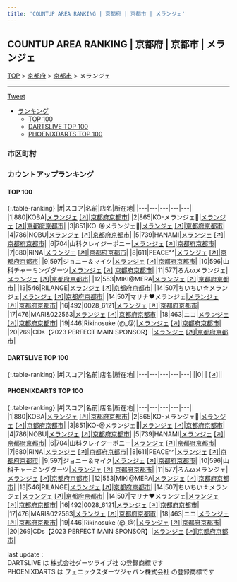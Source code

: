 ```yaml
---
title: 'COUNTUP AREA RANKING | 京都府 | 京都市 | メランジェ'
---
```

## COUNTUP AREA RANKING | 京都府 | 京都市 | メランジェ

[TOP](/darts/rank/) > [京都府](/darts/rank/京都府/) > [京都市](/darts/rank/京都府/京都市/) > メランジェ

___

<a href="https://twitter.com/share?ref_src=twsrc%5Etfw" data-text="COUNTUP AREA RANKING | 京都府京都市メランジェ" class="twitter-share-button" data-hashtags="DARTSLIVE,PHOENIXDARTS,darts,ダーツ" data-show-count="false">Tweet</a>

* [ランキング](#カウントアップランキング)
    * [TOP 100](#top-100)
    * [DARTSLIVE TOP 100](#dartslive-top-100)
    * [PHOENIXDARTS TOP 100](#phoenixdarts-top-100)

### 市区町村

<ul>

</ul>

### カウントアップランキング

#### TOP 100



{:.table-ranking}
|#|スコア|名前|店名|所在地|
|---|---|---|---|---|
|1|880|<span class="rank-name-pd">KOBA</span>|<a href="/darts/rank/shops/71155.html">メランジェ</a> <a href="https://vs.phoenixdarts.com/jp/shop/shopDetailInfo/s_71155?s_seq=71155">[↗]</a>|<a href="/darts/rank/京都府/京都市">京都府京都市</a>|
|2|865|<span class="rank-name-pd">KO-メランジェ🖤</span>|<a href="/darts/rank/shops/71155.html">メランジェ</a> <a href="https://vs.phoenixdarts.com/jp/shop/shopDetailInfo/s_71155?s_seq=71155">[↗]</a>|<a href="/darts/rank/京都府/京都市">京都府京都市</a>|
|3|851|<span class="rank-name-pd">KO-@メランジェ🖤</span>|<a href="/darts/rank/shops/71155.html">メランジェ</a> <a href="https://vs.phoenixdarts.com/jp/shop/shopDetailInfo/s_71155?s_seq=71155">[↗]</a>|<a href="/darts/rank/京都府/京都市">京都府京都市</a>|
|4|786|<span class="rank-name-pd">NOBU</span>|<a href="/darts/rank/shops/71155.html">メランジェ</a> <a href="https://vs.phoenixdarts.com/jp/shop/shopDetailInfo/s_71155?s_seq=71155">[↗]</a>|<a href="/darts/rank/京都府/京都市">京都府京都市</a>|
|5|739|<span class="rank-name-pd">HANAMI</span>|<a href="/darts/rank/shops/71155.html">メランジェ</a> <a href="https://vs.phoenixdarts.com/jp/shop/shopDetailInfo/s_71155?s_seq=71155">[↗]</a>|<a href="/darts/rank/京都府/京都市">京都府京都市</a>|
|6|704|<span class="rank-name-pd">山科クレイジーポニー</span>|<a href="/darts/rank/shops/71155.html">メランジェ</a> <a href="https://vs.phoenixdarts.com/jp/shop/shopDetailInfo/s_71155?s_seq=71155">[↗]</a>|<a href="/darts/rank/京都府/京都市">京都府京都市</a>|
|7|680|<span class="rank-name-pd">RINA</span>|<a href="/darts/rank/shops/71155.html">メランジェ</a> <a href="https://vs.phoenixdarts.com/jp/shop/shopDetailInfo/s_71155?s_seq=71155">[↗]</a>|<a href="/darts/rank/京都府/京都市">京都府京都市</a>|
|8|611|<span class="rank-name-pd">PEACE^^</span>|<a href="/darts/rank/shops/71155.html">メランジェ</a> <a href="https://vs.phoenixdarts.com/jp/shop/shopDetailInfo/s_71155?s_seq=71155">[↗]</a>|<a href="/darts/rank/京都府/京都市">京都府京都市</a>|
|9|597|<span class="rank-name-pd">ジョニー＆マイク</span>|<a href="/darts/rank/shops/71155.html">メランジェ</a> <a href="https://vs.phoenixdarts.com/jp/shop/shopDetailInfo/s_71155?s_seq=71155">[↗]</a>|<a href="/darts/rank/京都府/京都市">京都府京都市</a>|
|10|596|<span class="rank-name-pd">山科チャーミングダーツ</span>|<a href="/darts/rank/shops/71155.html">メランジェ</a> <a href="https://vs.phoenixdarts.com/jp/shop/shopDetailInfo/s_71155?s_seq=71155">[↗]</a>|<a href="/darts/rank/京都府/京都市">京都府京都市</a>|
|11|577|<span class="rank-name-pd">ろんωメランジェ</span>|<a href="/darts/rank/shops/71155.html">メランジェ</a> <a href="https://vs.phoenixdarts.com/jp/shop/shopDetailInfo/s_71155?s_seq=71155">[↗]</a>|<a href="/darts/rank/京都府/京都市">京都府京都市</a>|
|12|553|<span class="rank-name-pd">MIKI@MERA</span>|<a href="/darts/rank/shops/71155.html">メランジェ</a> <a href="https://vs.phoenixdarts.com/jp/shop/shopDetailInfo/s_71155?s_seq=71155">[↗]</a>|<a href="/darts/rank/京都府/京都市">京都府京都市</a>|
|13|546|<span class="rank-name-pd">RILANGE</span>|<a href="/darts/rank/shops/71155.html">メランジェ</a> <a href="https://vs.phoenixdarts.com/jp/shop/shopDetailInfo/s_71155?s_seq=71155">[↗]</a>|<a href="/darts/rank/京都府/京都市">京都府京都市</a>|
|14|507|<span class="rank-name-pd">ちいちい☆メランジェ</span>|<a href="/darts/rank/shops/71155.html">メランジェ</a> <a href="https://vs.phoenixdarts.com/jp/shop/shopDetailInfo/s_71155?s_seq=71155">[↗]</a>|<a href="/darts/rank/京都府/京都市">京都府京都市</a>|
|14|507|<span class="rank-name-pd">マリナ❤︎メランジェ</span>|<a href="/darts/rank/shops/71155.html">メランジェ</a> <a href="https://vs.phoenixdarts.com/jp/shop/shopDetailInfo/s_71155?s_seq=71155">[↗]</a>|<a href="/darts/rank/京都府/京都市">京都府京都市</a>|
|16|492|<span class="rank-name-pd">0028_6121</span>|<a href="/darts/rank/shops/71155.html">メランジェ</a> <a href="https://vs.phoenixdarts.com/jp/shop/shopDetailInfo/s_71155?s_seq=71155">[↗]</a>|<a href="/darts/rank/京都府/京都市">京都府京都市</a>|
|17|476|<span class="rank-name-pd">MARI&amp;022563</span>|<a href="/darts/rank/shops/71155.html">メランジェ</a> <a href="https://vs.phoenixdarts.com/jp/shop/shopDetailInfo/s_71155?s_seq=71155">[↗]</a>|<a href="/darts/rank/京都府/京都市">京都府京都市</a>|
|18|463|<span class="rank-name-pd">ニコ</span>|<a href="/darts/rank/shops/71155.html">メランジェ</a> <a href="https://vs.phoenixdarts.com/jp/shop/shopDetailInfo/s_71155?s_seq=71155">[↗]</a>|<a href="/darts/rank/京都府/京都市">京都府京都市</a>|
|19|446|<span class="rank-name-pd">Rikinosuke (@_@)</span>|<a href="/darts/rank/shops/71155.html">メランジェ</a> <a href="https://vs.phoenixdarts.com/jp/shop/shopDetailInfo/s_71155?s_seq=71155">[↗]</a>|<a href="/darts/rank/京都府/京都市">京都府京都市</a>|
|20|269|<span class="rank-name-pd">CDs【2023 PERFECT MAIN SPONSOR】</span>|<a href="/darts/rank/shops/71155.html">メランジェ</a> <a href="https://vs.phoenixdarts.com/jp/shop/shopDetailInfo/s_71155?s_seq=71155">[↗]</a>|<a href="/darts/rank/京都府/京都市">京都府京都市</a>|


#### DARTSLIVE TOP 100



{:.table-ranking}
|#|スコア|名前|店名|所在地|
|---|---|---|---|---|
||0|<span class="rank-name-dl"> </span>|<a href="/darts/rank/shops/.html"></a> <a href="">[↗]</a>|<a href="/darts/rank//"></a>|


#### PHOENIXDARTS TOP 100



{:.table-ranking}
|#|スコア|名前|店名|所在地|
|---|---|---|---|---|
|1|880|<span class="rank-name-pd">KOBA</span>|<a href="/darts/rank/shops/71155.html">メランジェ</a> <a href="https://vs.phoenixdarts.com/jp/shop/shopDetailInfo/s_71155?s_seq=71155">[↗]</a>|<a href="/darts/rank/京都府/京都市">京都府京都市</a>|
|2|865|<span class="rank-name-pd">KO-メランジェ🖤</span>|<a href="/darts/rank/shops/71155.html">メランジェ</a> <a href="https://vs.phoenixdarts.com/jp/shop/shopDetailInfo/s_71155?s_seq=71155">[↗]</a>|<a href="/darts/rank/京都府/京都市">京都府京都市</a>|
|3|851|<span class="rank-name-pd">KO-@メランジェ🖤</span>|<a href="/darts/rank/shops/71155.html">メランジェ</a> <a href="https://vs.phoenixdarts.com/jp/shop/shopDetailInfo/s_71155?s_seq=71155">[↗]</a>|<a href="/darts/rank/京都府/京都市">京都府京都市</a>|
|4|786|<span class="rank-name-pd">NOBU</span>|<a href="/darts/rank/shops/71155.html">メランジェ</a> <a href="https://vs.phoenixdarts.com/jp/shop/shopDetailInfo/s_71155?s_seq=71155">[↗]</a>|<a href="/darts/rank/京都府/京都市">京都府京都市</a>|
|5|739|<span class="rank-name-pd">HANAMI</span>|<a href="/darts/rank/shops/71155.html">メランジェ</a> <a href="https://vs.phoenixdarts.com/jp/shop/shopDetailInfo/s_71155?s_seq=71155">[↗]</a>|<a href="/darts/rank/京都府/京都市">京都府京都市</a>|
|6|704|<span class="rank-name-pd">山科クレイジーポニー</span>|<a href="/darts/rank/shops/71155.html">メランジェ</a> <a href="https://vs.phoenixdarts.com/jp/shop/shopDetailInfo/s_71155?s_seq=71155">[↗]</a>|<a href="/darts/rank/京都府/京都市">京都府京都市</a>|
|7|680|<span class="rank-name-pd">RINA</span>|<a href="/darts/rank/shops/71155.html">メランジェ</a> <a href="https://vs.phoenixdarts.com/jp/shop/shopDetailInfo/s_71155?s_seq=71155">[↗]</a>|<a href="/darts/rank/京都府/京都市">京都府京都市</a>|
|8|611|<span class="rank-name-pd">PEACE^^</span>|<a href="/darts/rank/shops/71155.html">メランジェ</a> <a href="https://vs.phoenixdarts.com/jp/shop/shopDetailInfo/s_71155?s_seq=71155">[↗]</a>|<a href="/darts/rank/京都府/京都市">京都府京都市</a>|
|9|597|<span class="rank-name-pd">ジョニー＆マイク</span>|<a href="/darts/rank/shops/71155.html">メランジェ</a> <a href="https://vs.phoenixdarts.com/jp/shop/shopDetailInfo/s_71155?s_seq=71155">[↗]</a>|<a href="/darts/rank/京都府/京都市">京都府京都市</a>|
|10|596|<span class="rank-name-pd">山科チャーミングダーツ</span>|<a href="/darts/rank/shops/71155.html">メランジェ</a> <a href="https://vs.phoenixdarts.com/jp/shop/shopDetailInfo/s_71155?s_seq=71155">[↗]</a>|<a href="/darts/rank/京都府/京都市">京都府京都市</a>|
|11|577|<span class="rank-name-pd">ろんωメランジェ</span>|<a href="/darts/rank/shops/71155.html">メランジェ</a> <a href="https://vs.phoenixdarts.com/jp/shop/shopDetailInfo/s_71155?s_seq=71155">[↗]</a>|<a href="/darts/rank/京都府/京都市">京都府京都市</a>|
|12|553|<span class="rank-name-pd">MIKI@MERA</span>|<a href="/darts/rank/shops/71155.html">メランジェ</a> <a href="https://vs.phoenixdarts.com/jp/shop/shopDetailInfo/s_71155?s_seq=71155">[↗]</a>|<a href="/darts/rank/京都府/京都市">京都府京都市</a>|
|13|546|<span class="rank-name-pd">RILANGE</span>|<a href="/darts/rank/shops/71155.html">メランジェ</a> <a href="https://vs.phoenixdarts.com/jp/shop/shopDetailInfo/s_71155?s_seq=71155">[↗]</a>|<a href="/darts/rank/京都府/京都市">京都府京都市</a>|
|14|507|<span class="rank-name-pd">ちいちい☆メランジェ</span>|<a href="/darts/rank/shops/71155.html">メランジェ</a> <a href="https://vs.phoenixdarts.com/jp/shop/shopDetailInfo/s_71155?s_seq=71155">[↗]</a>|<a href="/darts/rank/京都府/京都市">京都府京都市</a>|
|14|507|<span class="rank-name-pd">マリナ❤︎メランジェ</span>|<a href="/darts/rank/shops/71155.html">メランジェ</a> <a href="https://vs.phoenixdarts.com/jp/shop/shopDetailInfo/s_71155?s_seq=71155">[↗]</a>|<a href="/darts/rank/京都府/京都市">京都府京都市</a>|
|16|492|<span class="rank-name-pd">0028_6121</span>|<a href="/darts/rank/shops/71155.html">メランジェ</a> <a href="https://vs.phoenixdarts.com/jp/shop/shopDetailInfo/s_71155?s_seq=71155">[↗]</a>|<a href="/darts/rank/京都府/京都市">京都府京都市</a>|
|17|476|<span class="rank-name-pd">MARI&amp;022563</span>|<a href="/darts/rank/shops/71155.html">メランジェ</a> <a href="https://vs.phoenixdarts.com/jp/shop/shopDetailInfo/s_71155?s_seq=71155">[↗]</a>|<a href="/darts/rank/京都府/京都市">京都府京都市</a>|
|18|463|<span class="rank-name-pd">ニコ</span>|<a href="/darts/rank/shops/71155.html">メランジェ</a> <a href="https://vs.phoenixdarts.com/jp/shop/shopDetailInfo/s_71155?s_seq=71155">[↗]</a>|<a href="/darts/rank/京都府/京都市">京都府京都市</a>|
|19|446|<span class="rank-name-pd">Rikinosuke (@_@)</span>|<a href="/darts/rank/shops/71155.html">メランジェ</a> <a href="https://vs.phoenixdarts.com/jp/shop/shopDetailInfo/s_71155?s_seq=71155">[↗]</a>|<a href="/darts/rank/京都府/京都市">京都府京都市</a>|
|20|269|<span class="rank-name-pd">CDs【2023 PERFECT MAIN SPONSOR】</span>|<a href="/darts/rank/shops/71155.html">メランジェ</a> <a href="https://vs.phoenixdarts.com/jp/shop/shopDetailInfo/s_71155?s_seq=71155">[↗]</a>|<a href="/darts/rank/京都府/京都市">京都府京都市</a>|


<div class="footer border-top border-gray-light mt-5 pt-3 text-right text-gray">
    last update : <span style="font-weight: italic" id="foot_last_modified"></span><br />
    DARTSLIVE は 株式会社ダーツライブ社 の登録商標です<br />
    PHOENIXDARTS は フェニックスダーツジャパン株式会社 の登録商標です<br />
</div>

<script src="https://cdnjs.cloudflare.com/ajax/libs/jquery.tablesorter/2.31.3/js/jquery.tablesorter.min.js" integrity="sha512-qzgd5cYSZcosqpzpn7zF2ZId8f/8CHmFKZ8j7mU4OUXTNRd5g+ZHBPsgKEwoqxCtdQvExE5LprwwPAgoicguNg==" crossorigin="anonymous" referrerpolicy="no-referrer"></script>
<link rel="stylesheet" href="https://cdnjs.cloudflare.com/ajax/libs/jquery.tablesorter/2.31.3/css/theme.default.min.css" integrity="sha512-wghhOJkjQX0Lh3NSWvNKeZ0ZpNn+SPVXX1Qyc9OCaogADktxrBiBdKGDoqVUOyhStvMBmJQ8ZdMHiR3wuEq8+w==" crossorigin="anonymous" referrerpolicy="no-referrer" />
<script>
$(function() {
    $(".table-ranking").tablesorter({sortList:[[0, 0]]});
    $("#foot_last_modified").text(formatDate(new Date(document.lastModified), 'yyyy-MM-dd HH:mm:ss'));
});
</script>

<script async src="https://platform.twitter.com/widgets.js" charset="utf-8"></script>